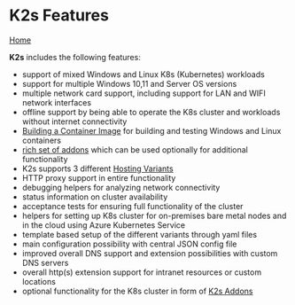 <!--
SPDX-FileCopyrightText: © 2023 Siemens Healthcare GmbH

SPDX-License-Identifier: MIT
-->

K2s Features
==============
[ Home ](../README.md)

**K2s** includes the following features:
- support of mixed Windows and Linux K8s (Kubernetes) workloads
- support for multiple Windows 10,11 and Server OS versions
- multiple network card support, including support for LAN and WIFI network interfaces
- offline support by being able to operate the K8s cluster and workloads without internet connectivity
- [Building a Container Image](../docs/user-guide/building-container-image.md) for building and testing Windows and Linux containers
- [rich set of addons](../addons/README.md) which can be used optionally for additional functionality 
- K2s supports 3 different [Hosting Variants](../docs/user-guide/hosting-variants.md)
- HTTP proxy support in entire functionality
- debugging helpers for analyzing network connectivity
- status information on cluster availability
- acceptance tests for ensuring full functionality of the cluster
- helpers for setting up K8s cluster for on-premises bare metal nodes and in the cloud using Azure Kubernetes Service
- template based setup of the different variants through yaml files
- main configuration possibility with central JSON config file
- improved overall DNS support and extension possibilities with custom DNS servers
- overall http(s) extension support for intranet resources or custom locations 
- optional functionality for the K8s cluster in form of [K2s Addons](../addons/README.md)

